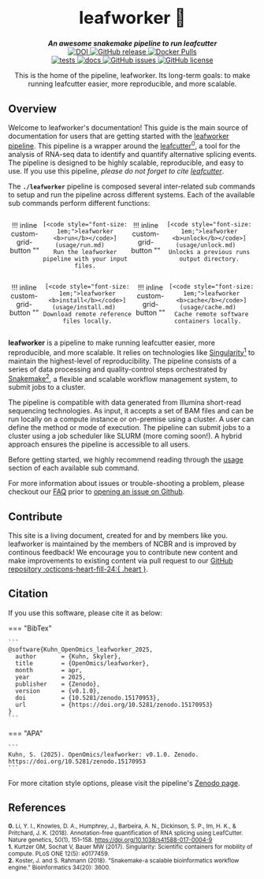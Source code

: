 <div align="center">

  <h1 style="font-size: 250%">leafworker 🔬</h1>

  <b><i>An awesome snakemake pipeline to run leafcutter</i></b><br> 
  <a href="https://doi.org/10.5281/zenodo.15170953">
      <img src="https://zenodo.org/badge/DOI/10.5281/zenodo.15170953.svg" alt="DOI">
  </a>
  <a href="https://github.com/OpenOmics/leafworker/releases">
    <img alt="GitHub release" src="https://img.shields.io/github/v/release/OpenOmics/leafworker?color=blue&include_prereleases">
  </a>
  <a href="https://hub.docker.com/repository/docker/skchronicles/leafcutter">
    <img alt="Docker Pulls" src="https://img.shields.io/docker/pulls/skchronicles/leafcutter">
  </a><br>
  <a href="https://github.com/OpenOmics/leafworker/actions/workflows/main.yaml">
    <img alt="tests" src="https://github.com/OpenOmics/leafworker/workflows/tests/badge.svg">
  </a>
  <a href="https://github.com/OpenOmics/leafworker/actions/workflows/docs.yml">
    <img alt="docs" src="https://github.com/OpenOmics/leafworker/workflows/docs/badge.svg">
  </a>
  <a href="https://github.com/OpenOmics/leafworker/issues">
    <img alt="GitHub issues" src="https://img.shields.io/github/issues/OpenOmics/leafworker?color=brightgreen">
  </a>
  <a href="https://github.com/OpenOmics/leafworker/blob/main/LICENSE">
    <img alt="GitHub license" src="https://img.shields.io/github/license/OpenOmics/leafworker">
  </a>

  <p>
    This is the home of the pipeline, leafworker. Its long-term goals: to make running leafcutter easier, more reproducible, and more scalable.
  </p>

</div>  


## Overview

Welcome to leafworker's documentation! This guide is the main source of documentation for users that are getting started with the [leafworker pipeline](https://github.com/OpenOmics/leafworker/). This pipeline is a wrapper around the [leafcutter<sup>0</sup>](https://github.com/davidaknowles/leafcutter/tree/master), a tool for the analysis of RNA-seq data to identify and quantify alternative splicing events. The pipeline is designed to be highly scalable, reproducible, and easy to use. If you use this pipeline, _please do not forget to cite [leafcutter](https://www.nature.com/articles/s41588-017-0004-9)_.

The **`./leafworker`** pipeline is composed several inter-related sub commands to setup and run the pipeline across different systems. Each of the available sub commands perform different functions: 

<section align="center" markdown="1" style="display: flex; flex-wrap: row wrap; justify-content: space-around;">

!!! inline custom-grid-button ""

    [<code style="font-size: 1em;">leafworker <b>run</b></code>](usage/run.md)   
    Run the leafworker pipeline with your input files.

!!! inline custom-grid-button ""

    [<code style="font-size: 1em;">leafworker <b>unlock</b></code>](usage/unlock.md)  
    Unlocks a previous runs output directory.

</section>

<section align="center" markdown="1" style="display: flex; flex-wrap: row wrap; justify-content: space-around;">


!!! inline custom-grid-button ""

    [<code style="font-size: 1em;">leafworker <b>install</b></code>](usage/install.md)  
    Download remote reference files locally.


!!! inline custom-grid-button ""

    [<code style="font-size: 1em;">leafworker <b>cache</b></code>](usage/cache.md)  
    Cache remote software containers locally.  

</section>

**leafworker** is a pipeline to make running leafcutter easier, more reproducible, and more scalable. It relies on technologies like [Singularity<sup>1</sup>](https://singularity.lbl.gov/) to maintain the highest-level of reproducibility. The pipeline consists of a series of data processing and quality-control steps orchestrated by [Snakemake<sup>2</sup>](https://snakemake.readthedocs.io/en/stable/), a flexible and scalable workflow management system, to submit jobs to a cluster.

The pipeline is compatible with data generated from Illumina short-read sequencing technologies. As input, it accepts a set of BAM files and can be run locally on a compute instance or on-premise using a cluster. A user can define the method or mode of execution. The pipeline can submit jobs to a cluster using a job scheduler like SLURM (more coming soon!). A hybrid approach ensures the pipeline is accessible to all users.

Before getting started, we highly recommend reading through the [usage](usage/run.md) section of each available sub command.

For more information about issues or trouble-shooting a problem, please checkout our [FAQ](faq/questions.md) prior to [opening an issue on Github](https://github.com/OpenOmics/leafworker/issues).

## Contribute 

This site is a living document, created for and by members like you. leafworker is maintained by the members of NCBR and is improved by continous feedback! We encourage you to contribute new content and make improvements to existing content via pull request to our [GitHub repository :octicons-heart-fill-24:{ .heart }](https://github.com/OpenOmics/leafworker).

## Citation

If you use this software, please cite it as below:  

=== "BibTex"

    ```
    @software{Kuhn_OpenOmics_leafworker_2025,
      author       = {Kuhn, Skyler},
      title        = {OpenOmics/leafworker},
      month        = apr,
      year         = 2025,
      publisher    = {Zenodo},
      version      = {v0.1.0},
      doi          = {10.5281/zenodo.15170953},
      url          = {https://doi.org/10.5281/zenodo.15170953}
    }
    ```

=== "APA"

    ```
    Kuhn, S. (2025). OpenOmics/leafworker: v0.1.0. Zenodo. https://doi.org/10.5281/zenodo.15170953
    ```

For more citation style options, please visit the pipeline's [Zenodo page](https://doi.org/10.5281/zenodo.15170953).


## References

<sup>**0.** Li, Y. I., Knowles, D. A., Humphrey, J., Barbeira, A. N., Dickinson, S. P., Im, H. K., & Pritchard, J. K. (2018). Annotation-free quantification of RNA splicing using LeafCutter. Nature genetics, 50(1), 151–158. https://doi.org/10.1038/s41588-017-0004-9</sup>  
<sup>**1.**  Kurtzer GM, Sochat V, Bauer MW (2017). Singularity: Scientific containers for mobility of compute. PLoS ONE 12(5): e0177459.</sup>  
<sup>**2.**  Koster, J. and S. Rahmann (2018). "Snakemake-a scalable bioinformatics workflow engine." Bioinformatics 34(20): 3600.</sup>  
